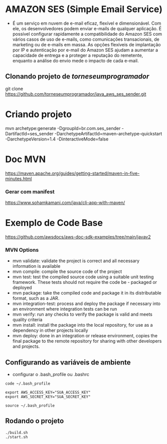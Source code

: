 # AMAZON SES (Simple Email Service)
- É um serviço em nuvem de e-mail eficaz, flexível e dimensionável. Com ele, os desenvolvedores podem enviar e-mails de qualquer aplicação. É possível configurar rapidamente a compatibilidade do Amazon SES com vários casos de uso de e-mails, como comunicações transacionais, de marketing ou de e-mails em massa. As opções flexíveis de implantação por IP e autenticação por e-mail do Amazon SES ajudam a aumentar a capacidade de entrega e a proteger a reputação do remetente, enquanto a análise do envio mede o impacto de cada e-mail. 

## Clonando projeto de *torneseumprogramador*
git clone https://github.com/torneseumprogramador/java_aws_ses_sender.git

# Criando projeto
mvn archetype:generate -DgroupId=br.com.ses_sender -DartifactId=ses_sender -DarchetypeArtifactId=maven-archetype-quickstart -DarchetypeVersion=1.4 -DinteractiveMode=false

# Doc MVN
https://maven.apache.org/guides/getting-started/maven-in-five-minutes.html

### Gerar com manifest
https://www.sohamkamani.com/java/cli-app-with-maven/

# Exemplo de Code Base
https://github.com/awsdocs/aws-doc-sdk-examples/tree/main/javav2

### MVN Options
- mvn validate: validate the project is correct and all necessary information is available
- mvn compile: compile the source code of the project
- mvn test: test the compiled source code using a suitable unit testing framework. These tests should not require the code be - packaged or deployed
- mvn package: take the compiled code and package it in its distributable format, such as a JAR.
- mvn integration-test: process and deploy the package if necessary into an environment where integration tests can be run
- mvn verify: run any checks to verify the package is valid and meets quality criteria
- mvn install: install the package into the local repository, for use as a dependency in other projects locally
- mvn deploy: done in an integration or release environment, copies the final package to the remote repository for sharing with other developers and projects.

## Configurando as variáveis de ambiente
- configurar o .bash_profile ou .bashrc
```shell
code ~/.bash_profile

export AWS_ACCESS_KEY="SUA_ACCESS_KEY"
export AWS_SECRET_KEY="SUA_SECRET_KEY"

source ~/.bash_profile
```

## Rodando o projeto
```shell
./build.sh
./start.sh
```